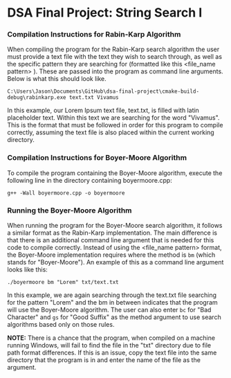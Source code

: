 # DSA Final Project: String Search I

### Compilation Instructions for Rabin-Karp Algorithm

When compiling the program for the Rabin-Karp search algorithm the user
must provide a text file with the text they wish to search through, as well
as the specific pattern they are searching for (formatted like this <file_name pattern> ).
These are passed into the program as command line arguments. Below is what this should look like.

    C:\Users\Jason\Documents\GitHub\dsa-final-project\cmake-build-debug\rabinkarp.exe text.txt Vivamus

In this example, our Lorem Ipsum text file, text.txt, is filled with latin placeholder
text. Within this text we are searching for the word "Vivamus". This is the format that
must be followed in order for this program to compile correctly, assuming the text file is
also placed within the current working directory.

### Compilation Instructions for Boyer-Moore Algorithm

To compile the program containing the Boyer-Moore algorithm, execute the following line in the directory containing boyermoore.cpp:

    g++ -Wall boyermoore.cpp -o boyermoore

### Running the Boyer-Moore Algorithm

When running the program for the Boyer-Moore search algorithm, it follows a similar format as the Rabin-Karp implementation. The main difference is that there is an additional command line argument that is needed for this code to compile correctly. Instead of using the <file_name pattern> format, the Boyer-Moore implementation requires <method pattern file_name> where the method is `bm` (which stands for "Boyer-Moore"). An example of this as a command line argument looks like this:

    ./boyermoore bm "Lorem" txt/text.txt

In this example, we are again searching through the text.txt file searching for the pattern "Lorem" and the bm in between indicates that the program will use the Boyer-Moore algorithm. The user can also enter `bc` for "Bad Character" and `gs` for "Good Suffix" as the method argument to use search algorithms based only on those rules.

**NOTE:** There is a chance that the program, when compiled on a machine running Windows, will fail to find the file in the "txt" directory due to file path format differences. If this is an issue, copy the text file into the same directory that the program is in and enter the name of the file as the argument.
